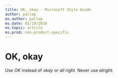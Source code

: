 ```yaml
---
title: OK, okay - Microsoft Style Guide
author: pallep
ms.author: pallep
ms.date: 01/19/2018
ms.topic: article
ms.prod: non-product-specific
---
```


# OK, okay

Use *OK* instead of *okay* or *all right.* Never use *alright.*  
